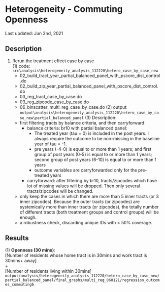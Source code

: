 # Heterogeneity - Commuting Openness
Last updated: Jun 2nd, 2021

## Description

1. Rerun the treatment effect case by case  
    (1) code: `src\analysis\heterogeneity_analysis_112220\hetero_case_by_case_new`  
    + 02_build_tract_year_partial_balanced_panel_with_pscore_dist_control.do
    + 02_build_zip_year_partial_balanced_panel_with_pscore_dist_control.do
    + 03_reg_tract_case_by_case.do
    + 03_reg_zipcode_case_by_case.do
    + 06_binscatter_multi_reg_case_by_case.do
    (2) output: `output\analysis\heterogeneity_analysis_112220\hetero_case_by_case_new\partial_balanced_panel`
    (3) Description:
    + first filtering tracts by balance criteria, and then carryforward
        + balance criteria: br10 with partial balanced panel: 
            + The treated year (tau = 0) is included in the post years. I always require the outcome to be non-missing in the baseline year of tau = -1.
            + pre years (-4-0) is equal to or more than 1 years; and first group of post years (0-5) is equal to or more than 1 years; second group of post years (6-10) is equal to or more than 1 years
            + outcome variables are carryforwarded only for the pre-treated years
        + carryforward: after filtering by br10, tracts/zipcodes which have lot of missing values will be dropped. Then only several tracts/zipcodes will be changed.
    + only keep the cases in which there are more than 5 inner tracts (or 3 inner zipcodes). Because the outer tracts (or zipcodes) are systemically more than inner tracts (or zipcodes), the totally number of different tracts (both treatment groups and control groups) will be enough. 
    + a robustness check, discarding unique IDs with < 50% coverage.
    
## Results
(1) **Openness (30 mins)**:  
[Number of residents whose home tract is in 30mins and work tract is 30mins+ away]  
÷  
[Number of residents living within 30mins]  
`output/analysis/heterogeneity_analysis_112220/hetero_case_by_case_new/partial_balanced_panel/final_graphs/multi_reg_060121/regression_outcomes_commuting6`

